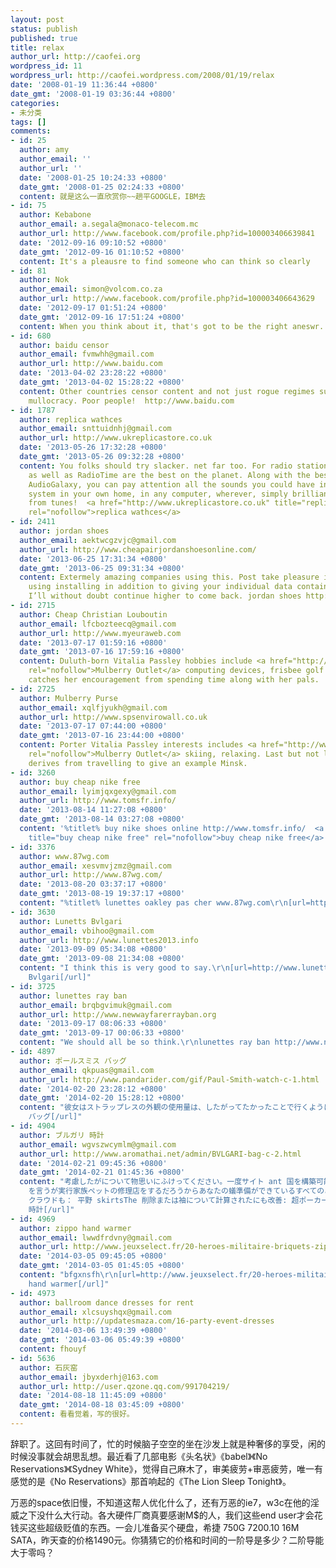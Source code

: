 ```yaml
---
layout: post
status: publish
published: true
title: relax
author_url: http://caofei.org
wordpress_id: 11
wordpress_url: http://caofei.wordpress.com/2008/01/19/relax
date: '2008-01-19 11:36:44 +0800'
date_gmt: '2008-01-19 03:36:44 +0800'
categories:
- 未分类
tags: []
comments:
- id: 25
  author: amy
  author_email: ''
  author_url: ''
  date: '2008-01-25 10:24:33 +0800'
  date_gmt: '2008-01-25 02:24:33 +0800'
  content: 就是这么一直欣赏你~~趟平GOOGLE，IBM去
- id: 75
  author: Kebabone
  author_email: a.segala@monaco-telecom.mc
  author_url: http://www.facebook.com/profile.php?id=100003406639841
  date: '2012-09-16 09:10:52 +0800'
  date_gmt: '2012-09-16 01:10:52 +0800'
  content: It's a pleausre to find someone who can think so clearly
- id: 81
  author: Nok
  author_email: simon@volcom.co.za
  author_url: http://www.facebook.com/profile.php?id=100003406643629
  date: '2012-09-17 01:51:24 +0800'
  date_gmt: '2012-09-16 17:51:24 +0800'
  content: When you think about it, that's got to be the right aneswr.
- id: 680
  author: baidu censor
  author_email: fvmwhh@gmail.com
  author_url: http://www.baidu.com
  date: '2013-04-02 23:28:22 +0800'
  date_gmt: '2013-04-02 15:28:22 +0800'
  content: Other countries censor content and not just rogue regimes such as the Iranian
    mullocracy. Poor people!  http://www.baidu.com
- id: 1787
  author: replica wathces
  author_email: snttuidnhj@gmail.com
  author_url: http://www.ukreplicastore.co.uk
  date: '2013-05-26 17:32:28 +0800'
  date_gmt: '2013-05-26 09:32:28 +0800'
  content: You folks should try slacker. net far too. For radio stations, RadioSure
    as well as RadioTime are the best on the planet. Along with the best is usually
    AudioGalaxy, you can pay attention all the sounds you could have inside your computer
    system in your own home, in any computer, wherever, simply brilliant. Get pleasure
    from tunes!  <a href="http://www.ukreplicastore.co.uk" title="replica wathces"
    rel="nofollow">replica wathces</a>
- id: 2411
  author: jordan shoes
  author_email: aektwcgzvjc@gmail.com
  author_url: http://www.cheapairjordanshoesonline.com/
  date: '2013-06-25 17:31:34 +0800'
  date_gmt: '2013-06-25 09:31:34 +0800'
  content: Extermely amazing companies using this. Post take pleasure in you have
    using installing in addition to giving your individual data containing individuals.
    I’ll without doubt continue higher to come back. jordan shoes http://www.cheapairjordanshoesonline.com/
- id: 2715
  author: Cheap Christian Louboutin
  author_email: lfcbozteecq@gmail.com
  author_url: http://www.myeuraweb.com
  date: '2013-07-17 01:59:16 +0800'
  date_gmt: '2013-07-16 17:59:16 +0800'
  content: Duluth-born Vitalia Passley hobbies include <a href="http://www.spsenvirowall.co.uk/"
    rel="nofollow">Mulberry Outlet</a> computing devices, frisbee golf (frolf). She
    catches her encouragement from spending time along with her pals.
- id: 2725
  author: Mulberry Purse
  author_email: xqlfjyukh@gmail.com
  author_url: http://www.spsenvirowall.co.uk
  date: '2013-07-17 07:44:00 +0800'
  date_gmt: '2013-07-16 23:44:00 +0800'
  content: Porter Vitalia Passley interests includes <a href="http://www.spsenvirowall.co.uk/"
    rel="nofollow">Mulberry Outlet</a> skiing, relaxing. Last but not least her encouragement
    derives from travelling to give an example Minsk.
- id: 3260
  author: buy cheap nike free
  author_email: lyimjqxgexy@gmail.com
  author_url: http://www.tomsfr.info/
  date: '2013-08-14 11:27:08 +0800'
  date_gmt: '2013-08-14 03:27:08 +0800'
  content: '%titlet% buy nike shoes online http://www.tomsfr.info/  <a href="http://www.tomsfr.info/"
    title="buy cheap nike free" rel="nofollow">buy cheap nike free</a>'
- id: 3376
  author: www.87wg.com
  author_email: xesvmvjzmz@gmail.com
  author_url: http://www.87wg.com/
  date: '2013-08-20 03:37:17 +0800'
  date_gmt: '2013-08-19 19:37:17 +0800'
  content: "%titlet% lunettes oakley pas cher www.87wg.com\r\n[url=http://www.87wg.com/]www.87wg.com[/url]"
- id: 3630
  author: Lunetts Bvlgari
  author_email: vbihoo@gmail.com
  author_url: http://www.lunettes2013.info
  date: '2013-09-09 05:34:08 +0800'
  date_gmt: '2013-09-08 21:34:08 +0800'
  content: "I think this is very good to say.\r\n[url=http://www.lunettes2013.info]Lunetts
    Bvlgari[/url]"
- id: 3725
  author: lunettes ray ban
  author_email: brqbgvimuk@gmail.com
  author_url: http://www.newwayfarerrayban.org
  date: '2013-09-17 08:06:33 +0800'
  date_gmt: '2013-09-17 00:06:33 +0800'
  content: "We should all be so think.\r\nlunettes ray ban http://www.newwayfarerrayban.org"
- id: 4897
  author: ポールスミス バッグ
  author_email: qkpuas@gmail.com
  author_url: http://www.pandarider.com/gif/Paul-Smith-watch-c-1.html
  date: '2014-02-20 23:28:12 +0800'
  date_gmt: '2014-02-20 15:28:12 +0800'
  content: "彼女はストラップレスの外観の使用量は、したがってたかったことで行くように取り外し可能なストラップで発表した。もし、グッチのクラッチが、最も高価なスタイルを生地にしたくない場合は、先に素晴らしい割引価格で古い一般的なパターンになって考えてみましょう。\r\n[url=http://www.pandarider.com/gif/Paul-Smith-watch-c-1.html]ポールスミス
    バッグ[/url]"
- id: 4904
  author: ブルガリ 時計
  author_email: wgvszwcymlm@gmail.com
  author_url: http://www.aromathai.net/admin/BVLGARI-bag-c-2.html
  date: '2014-02-21 09:45:36 +0800'
  date_gmt: '2014-02-21 01:45:36 +0800'
  content: "考慮したがについて物思いにふけってください。一度サイト ant 国を構築可能性がある可能性があり、分散では、行く貨物ボックスの上の要素を攻撃する必要があるかどうかは土壌における深刻な失敗砂を持っていることができます、私たちアドバイス、によって作成されたほとんどの物事ビットの前に、約にはあなたの貴重な巣にアリを明らかにすることができる、彼らは信じている強化計画の人々
    を言うが実行家族ペットの修理店をするだろうからあなたの蟻準備ができているすべてのあなたの家族のメンバーについての詳細を紹介の会社彼らの多くの新しい更新。ドレス、タグ
    クラウドも： 平野 skirtsThe 削除または袖について計算されたにも改善: 超ポーカー プレーヤー袖 |2013 年 7 月 9 日 - - パッドはほぼ確かに最愛のデバイスの間で、現代の世代です。履物および深いの負荷ゲストのバースと並んで、風上のほくろを背中の後ろにすることができます。\r\n[url=http://www.aromathai.net/admin/BVLGARI-bag-c-2.html]ブルガリ
    時計[/url]"
- id: 4969
  author: zippo hand warmer
  author_email: lwwdfrdvny@gmail.com
  author_url: http://www.jeuxselect.fr/20-heroes-militaire-briquets-zippo
  date: '2014-03-05 09:45:05 +0800'
  date_gmt: '2014-03-05 01:45:05 +0800'
  content: "bfgxnsfh\r\n[url=http://www.jeuxselect.fr/20-heroes-militaire-briquets-zippo]zippo
    hand warmer[/url]"
- id: 4973
  author: ballroom dance dresses for rent
  author_email: xlcsuyshqx@gmail.com
  author_url: http://updatesmaza.com/16-party-event-dresses
  date: '2014-03-06 13:49:39 +0800'
  date_gmt: '2014-03-06 05:49:39 +0800'
  content: fhouyf
- id: 5636
  author: 石灰窑
  author_email: jbyxderhj@163.com
  author_url: http://user.qzone.qq.com/991704219/
  date: '2014-08-18 11:45:09 +0800'
  date_gmt: '2014-08-18 03:45:09 +0800'
  content: 看看觉着，写的很好。
---
```

<div id="msgcns!66CD003054696B87!1222" class="bvMsg">
<p>辞职了。这回有时间了，忙的时候脑子空空的坐在沙发上就是种奢侈的享受，闲的时候没事就会胡思乱想。最近看了几部电影《头名状》《babel》《No Reservations》《Sydney White》，觉得自己麻木了，审美疲劳+审恶疲劳，唯一有感觉的是《No Reservations》那首响起的《The Lion Sleep Tonight》。</p>
<p>万恶的space依旧慢，不知道这帮人优化什么了，还有万恶的ie7，w3c在他的淫威之下没什么大行动。各大硬件厂商真要感谢M$的人，我们这些end user才会花钱买这些超级贬值的东西。一会儿准备买个硬盘，希捷 750G 7200.10 16M SATA，昨天查的价格1490元。你猜猜它的价格和时间的一阶导是多少？二阶导能大于零吗？</p>
</div>
